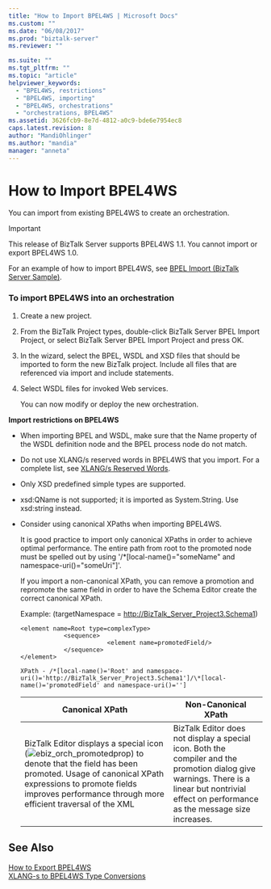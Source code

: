 ```yaml
---
title: "How to Import BPEL4WS | Microsoft Docs"
ms.custom: ""
ms.date: "06/08/2017"
ms.prod: "biztalk-server"
ms.reviewer: ""

ms.suite: ""
ms.tgt_pltfrm: ""
ms.topic: "article"
helpviewer_keywords: 
  - "BPEL4WS, restrictions"
  - "BPEL4WS, importing"
  - "BPEL4WS, orchestrations"
  - "orchestrations, BPEL4WS"
ms.assetid: 3626fcb9-8e7d-4812-a0c9-bde6e7954ec8
caps.latest.revision: 8
author: "MandiOhlinger"
ms.author: "mandia"
manager: "anneta"
---
```

# How to Import BPEL4WS
You can import from existing BPEL4WS to create an orchestration.  
  
> [!IMPORTANT]
>  This release of BizTalk Server supports BPEL4WS 1.1. You cannot import or export BPEL4WS 1.0.  
  
 For an example of how to import BPEL4WS, see [BPEL Import (BizTalk Server Sample)](../core/bpel-import-biztalk-server-sample.md).  
  
### To import BPEL4WS into an orchestration  
  
1.  Create a new project.  
  
2.  From the BizTalk Project types, double-click BizTalk Server BPEL Import Project, or select BizTalk Server BPEL Import Project and press OK.  
  
3.  In the wizard, select the BPEL, WSDL and XSD files that should be imported to form the new BizTalk project. Include all files that are referenced via import and include statements.  
  
4.  Select WSDL files for invoked Web services.  
  
     You can now modify or deploy the new orchestration.  
  
 **Import restrictions on BPEL4WS**  
  
-   When importing BPEL and WSDL, make sure that the Name property of the WSDL definition node and the BPEL process node do not match.  
  
-   Do not use XLANG/s reserved words in BPEL4WS that you import. For a complete list, see [XLANG/s Reserved Words](../core/xlang-s-reserved-words.md).  
  
-   Only XSD predefined simple types are supported.  
  
-   xsd:QName is not supported; it is imported as System.String. Use xsd:string instead.  
  
-   Consider using canonical XPaths when importing BPEL4WS.  
  
     It is good practice to import only canonical XPaths in order to achieve optimal performance. The entire path from root to the promoted node must be spelled out by using '/*[local-name()="someName" and namespace-uri()="someUri"]'.  
  
     If you import a non-canonical XPath, you can remove a promotion and repromote the same field in order to have the Schema Editor create the correct canonical XPath.  
  
     Example: (targetNamespace = http://BizTalk_Server_Project3.Schema1)  
  
    ```  
    <element name=Root type=complexType>  
                <sequence>  
                            <element name=promotedField/>  
                </sequence>  
    </element>  
    ```  
  
     `XPath - /*[local-name()='Root' and namespace-uri()='http://BizTalk_Server_Project3.Schema1']/\*[local-name()='promotedField' and namespace-uri()='']` 
  
    |Canonical XPath|Non-Canonical XPath|  
    |---------------------|--------------------------|  
    |BizTalk Editor displays a special icon (![](../core/media/ebiz-orch-promotedprop.gif "ebiz_orch_promotedprop")) to denote that the field has been promoted. Usage of canonical XPath expressions to promote fields improves performance through more efficient traversal of the XML|BizTalk Editor does not display a special icon. Both the compiler and the promotion dialog give warnings. There is a linear but nontrivial effect on performance as the message size increases.|  
  
## See Also  
 [How to Export BPEL4WS](../core/how-to-export-bpel4ws.md)   
 [XLANG-s to BPEL4WS Type Conversions](../core/xlang-s-to-bpel4ws-type-conversions.md)
